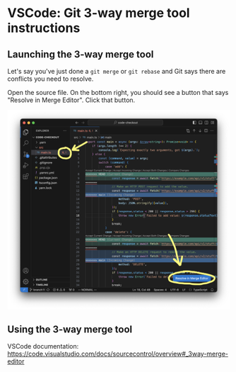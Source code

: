 # VSCode: Git 3-way merge tool instructions

## Launching the 3-way merge tool

Let's say you've just done a `git merge` or `git rebase` and Git says there are conflicts you need to resolve.

Open the source file. On the bottom right, you should see a button that says "Resolve in Merge Editor". Click that button.

![Launch Merge Editor](launch-merge-editor.png)

## Using the 3-way merge tool

VSCode documentation: https://code.visualstudio.com/docs/sourcecontrol/overview#_3way-merge-editor
